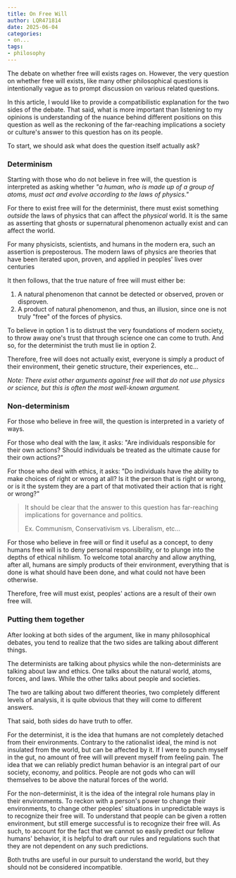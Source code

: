 ```yaml
---
title: On Free Will
author: LQR471814
date: 2025-06-04
categories:
- on...
tags:
- philosophy
---
```


The debate on whether free will exists rages on. However, the very
question on whether free will exists, like many other
philosophical questions is intentionally vague as to prompt
discussion on various related questions.

In this article, I would like to provide a compatibilistic
explanation for the two sides of the debate. That said, what is
more important than listening to my opinions is understanding of
the nuance behind different positions on this question as well as
the reckoning of the far-reaching implications a society or
culture's answer to this question has on its people.

To start, we should ask what does the question itself actually
ask?

### Determinism

Starting with those who do not believe in free will, the question
is interpreted as asking whether *"a human, who is made up of a
group of atoms, must act and evolve according to the laws of
physics."*

For there to exist free will for the determinist, there must exist
something *outside* the laws of physics that can affect the
*physical* world. It is the same as asserting that ghosts or
supernatural phenomenon actually exist and can affect the world.

For many physicists, scientists, and humans in the modern era,
such an assertion is preposterous. The modern laws of physics are
theories that have been iterated upon, proven, and applied in
peoples' lives over centuries

It then follows, that the true nature of free will must either be:

1. A natural phenomenon that cannot be detected or observed,
   proven or disproven.
2. A product of natural phenomenon, and thus, an illusion, since
   one is not truly "free" of the forces of physics.

To believe in option 1 is to distrust the very foundations of
modern society, to throw away one's trust that through science one
can come to truth. And so, for the determinist the truth must lie
in option 2.

Therefore, free will does not actually exist, everyone is simply a
product of their environment, their genetic structure, their
experiences, etc...

*Note: There exist other arguments against free will that do not
use physics or science, but this is often the most well-known
argument.*

### Non-determinism

For those who believe in free will, the question is interpreted in
a variety of ways.

For those who deal with the law, it asks: "Are individuals
responsible for their own actions? Should individuals be treated
as the ultimate cause for their own actions?"

For those who deal with ethics, it asks: "Do individuals have the
ability to make choices of right or wrong at all? Is it the person
that is right or wrong, or is it the system they are a part of
that motivated their action that is right or wrong?"

> It should be clear that the answer to this question has
> far-reaching implications for governance and politics.
>
> Ex. Communism, Conservativism vs. Liberalism, etc...

For those who believe in free will or find it useful as a concept,
to deny humans free will is to deny personal responsibility, or
to plunge into the depths of ethical nihilism. To welcome total
anarchy and allow anything, after all, humans are simply products
of their environment, everything that is done is what should have
been done, and what could not have been otherwise.

Therefore, free will must exist, peoples' actions are a result of
their own free will.

### Putting them together

After looking at both sides of the argument, like in many
philosophical debates, you tend to realize that the two sides are
talking about different things.

The determinists are talking about physics while the
non-determinists are talking about law and ethics. One talks about
the natural world, atoms, forces, and laws. While the other talks
about people and societies.

The two are talking about two different theories, two completely
different levels of analysis, it is quite obvious that they will
come to different answers.

That said, both sides do have truth to offer.

For the determinist, it is the idea that humans are not completely
detached from their environments. Contrary to the rationalist
ideal, the mind is not insulated from the world, but can be
affected by it. If I were to punch myself in the gut, no amount of
free will will prevent myself from feeling pain. The idea that we
can reliably predict human behavior is an integral part of our
society, economy, and politics. People are not gods who can will
themselves to be above the natural forces of the world.

For the non-determinist, it is the idea of the integral role
humans play in their environments. To reckon with a person's power
to change their environments, to change other peoples' situations
in unpredictable ways is to recognize their free will. To
understand that people can be given a rotten environment, but
still emerge successful is to recognize their free will. As such,
to account for the fact that we cannot so easily predict our
fellow humans' behavior, it is helpful to draft our rules and
regulations such that they are not dependent on any such
predictions.

Both truths are useful in our pursuit to understand the world, but
they should not be considered incompatible.

